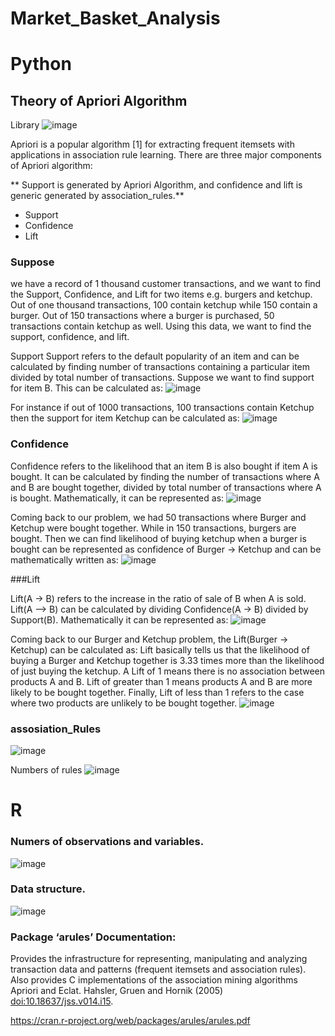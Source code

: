 # Market_Basket_Analysis

# Python

## Theory of Apriori Algorithm

Library
![image](https://user-images.githubusercontent.com/92646311/205542072-83c7e6d5-16e9-4d63-8ff1-c80624ea6ee2.png)

Apriori is a popular algorithm [1] for extracting frequent itemsets with applications in association rule learning. There are three major components of Apriori algorithm:

** Support is generated by Apriori Algorithm, and confidence and lift is generic generated by association_rules.**

- Support
- Confidence
- Lift

### Suppose 

we have a record of 1 thousand customer transactions, and we want to find the Support, Confidence, and Lift for two items e.g. burgers and ketchup. Out of one thousand transactions, 100 contain ketchup while 150 contain a burger. Out of 150 transactions where a burger is purchased, 50 transactions contain ketchup as well. Using this data, we want to find the support, confidence, and lift. 

Support Support refers to the default popularity of an item and can be calculated by finding number of transactions containing a particular item divided by total number of transactions. Suppose we want to find support for item B. This can be calculated as:
![image](https://user-images.githubusercontent.com/92646311/205537407-7d619c79-94cc-4766-8545-65a558ee1a4a.png)

For instance if out of 1000 transactions, 100 transactions contain Ketchup then the support for item Ketchup can be calculated as:
![image](https://user-images.githubusercontent.com/92646311/205537475-9b6484d9-2171-4630-a445-319de7ecdf21.png)

### Confidence

Confidence refers to the likelihood that an item B is also bought if item A is bought. It can be calculated by finding the number of transactions where A and B are bought together, divided by total number of transactions where A is bought. Mathematically, it can be represented as:
![image](https://user-images.githubusercontent.com/92646311/205537576-cb9d1e73-0ed1-4411-ae35-b7a15038f58c.png)

Coming back to our problem, we had 50 transactions where Burger and Ketchup were bought together. While in 150 transactions, burgers are bought. Then we can find likelihood of buying ketchup when a burger is bought can be represented as confidence of Burger -> Ketchup and can be mathematically written as:
![image](https://user-images.githubusercontent.com/92646311/205537635-f7d4e334-ebc0-4a07-8134-0a9fcbe40944.png)

###Lift

Lift(A -> B) refers to the increase in the ratio of sale of B when A is sold. Lift(A –> B) can be calculated by dividing Confidence(A -> B) divided by Support(B). Mathematically it can be represented as:
![image](https://user-images.githubusercontent.com/92646311/205537737-4d2cb8df-ef37-4016-bed8-ceb44d262e79.png)

Coming back to our Burger and Ketchup problem, the Lift(Burger -> Ketchup) can be calculated as:
Lift basically tells us that the likelihood of buying a Burger and Ketchup together is 3.33 times more than the likelihood of just buying the ketchup. A Lift of 1 means there is no association between products A and B. Lift of greater than 1 means products A and B are more likely to be bought together. Finally, Lift of less than 1 refers to the case where two products are unlikely to be bought together.
![image](https://user-images.githubusercontent.com/92646311/205537798-e64a4bf7-923d-47da-bafb-414cd8895e15.png)

### assosiation_Rules

![image](https://user-images.githubusercontent.com/92646311/205549346-cb3444b0-53fb-4fea-9f48-e24d254639bd.png)

Numbers of rules 
![image](https://user-images.githubusercontent.com/92646311/205550458-545000bc-f4d9-42c2-af7d-3b114d4394cb.png)




# R


### Numers of observations and variables.

![image](https://user-images.githubusercontent.com/92646311/205535103-680869eb-e286-4151-9752-9847bc8054f3.png)

### Data  structure.

![image](https://user-images.githubusercontent.com/92646311/205535298-295d1adf-2e37-4e7a-b60f-cb62f611d014.png)

### Package ‘arules’ Documentation:

Provides the infrastructure for representing, manipulating and analyzing transaction data and patterns (frequent itemsets and association rules). Also provides C implementations of the association mining algorithms Apriori and Eclat. Hahsler, Gruen and Hornik (2005) <doi:10.18637/jss.v014.i15>.

https://cran.r-project.org/web/packages/arules/arules.pdf

